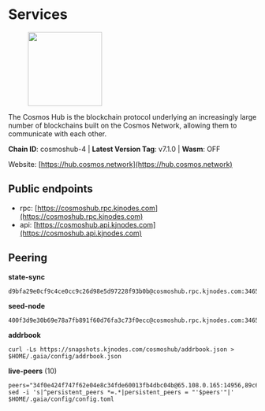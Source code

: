 # Services

<figure><img src="https://raw.githubusercontent.com/kj89/testnet_manuals/main/pingpub/logos/cosmoshub.png" width="150" alt=""><figcaption></figcaption></figure>

The Cosmos Hub is the blockchain protocol underlying an  increasingly large number of blockchains built on the  Cosmos Network, allowing them to communicate with each other.

**Chain ID**: cosmoshub-4 | **Latest Version Tag**: v7.1.0 | **Wasm**: OFF

Website: [https://hub.cosmos.network](https://hub.cosmos.network)


## Public endpoints

* rpc: [https://cosmoshub.rpc.kjnodes.com](https://cosmoshub.rpc.kjnodes.com)
* api: [https://cosmoshub.api.kjnodes.com](https://cosmoshub.api.kjnodes.com)

## Peering

**state-sync**

```
d9bfa29e0cf9c4ce0cc9c26d98e5d97228f93b0b@cosmoshub.rpc.kjnodes.com:34656
```

**seed-node**

```
400f3d9e30b69e78a7fb891f60d76fa3c73f0ecc@cosmoshub.rpc.kjnodes.com:34659
```

**addrbook**
```
curl -Ls https://snapshots.kjnodes.com/cosmoshub/addrbook.json > $HOME/.gaia/config/addrbook.json
```

**live-peers** (10)
```
peers="34f0e424f747f62e04e8c34fde60013fb4dbc04b@65.108.0.165:14956,89c643c1f8bee0eaa680a304eb067905df986643@95.217.122.233:26656,73c2a86cc0d4b51c81bd0e36cee69f1731bcda0d@23.88.69.157:26656,d9bfa29e0cf9c4ce0cc9c26d98e5d97228f93b0b@65.109.88.38:34656,222385f3ce7f55f9c01c23f2ee340ed9548b18fa@35.222.169.98:26656,1da54d20c7339713f1d6d28dd2117087dd33d0ca@154.53.32.78:26656,1997e68bf205bedeed0c4723786bf03464987dc1@77.87.108.21:26656,27ad834c62dbefc5beb74be7575515927bd07c58@193.176.85.151:26656,67685d93f2256caa7a2d53e3a104f9e437c3d247@95.216.114.244:26656,2e470eb2dfd65ffa34a9ae2d73646f82c6e594b7@65.108.10.36:26656"
sed -i 's|^persistent_peers *=.*|persistent_peers = "'$peers'"|' $HOME/.gaia/config/config.toml
```
